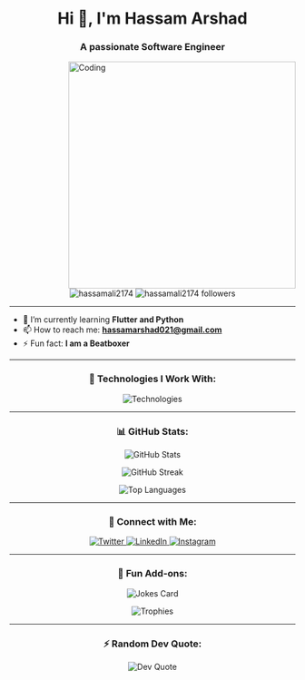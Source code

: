 <h1 align="center">Hi 👋, I'm Hassam Arshad</h1>
<h3 align="center">A passionate Software Engineer</h3>

<img align="right" alt="Coding" width="400" src="https://user-images.githubusercontent.com/104668970/230790336-1c617377-2a21-4f66-bb85-168b19fd22a0.png">

<p align="center">
  <img src="https://komarev.com/ghpvc/?username=hassamali2174&label=Profile%20views&color=0e75b6&style=flat" alt="hassamali2174" />
  <img src="https://img.shields.io/github/followers/hassamali2174?label=Followers&style=social" alt="hassamali2174 followers" />
</p>

---

- 🌱 I’m currently learning **Flutter and Python**
- 📫 How to reach me: **hassamarshad021@gmail.com**
- ⚡ Fun fact: **I am a Beatboxer**

---

<h3 align="center">🚀 Technologies I Work With:</h3>
<p align="center">
  <img src="https://skillicons.dev/icons?i=python,flutter,js,react,redux,html,css,tailwind,git,docker,postgresql,bootstrap,photoshop" alt="Technologies" />
</p>

---

<h3 align="center">📊 GitHub Stats:</h3>
<p align="center">
  <img src="https://github-readme-stats.vercel.app/api?username=hassamali2174&show_icons=true&locale=en&theme=radical" alt="GitHub Stats" />
</p>
<p align="center">
  <img src="https://github-readme-streak-stats.herokuapp.com/?user=hassamali2174&theme=radical" alt="GitHub Streak" />
</p>
<p align="center">
  <img src="https://github-readme-stats.vercel.app/api/top-langs?username=hassamali2174&show_icons=true&locale=en&layout=compact&theme=radical" alt="Top Languages" />
</p>

---

<h3 align="center">💼 Connect with Me:</h3>
<p align="center">
  <a href="https://twitter.com/hassamali466259" target="blank">
    <img src="https://img.shields.io/badge/Twitter-1DA1F2?style=for-the-badge&logo=twitter&logoColor=white" alt="Twitter" />
  </a>
  <a href="https://linkedin.com/in/hassam-arshad" target="blank">
    <img src="https://img.shields.io/badge/LinkedIn-0A66C2?style=for-the-badge&logo=linkedin&logoColor=white" alt="LinkedIn" />
  </a>
  <a href="https://instagram.com/ali.hassam.9090" target="blank">
    <img src="https://img.shields.io/badge/Instagram-E4405F?style=for-the-badge&logo=instagram&logoColor=white" alt="Instagram" />
  </a>
</p>

---

<h3 align="center">🎨 Fun Add-ons:</h3>
<p align="center">
  <img src="https://readme-jokes.vercel.app/api?theme=dark" alt="Jokes Card" />
</p>
<p align="center">
  <img src="https://github-profile-trophy.vercel.app/?username=hassamali2174&theme=radical&margin-w=15" alt="Trophies" />
</p>

---

<h3 align="center">⚡ Random Dev Quote:</h3>
<p align="center">
  <img src="https://quotes-github-readme.vercel.app/api?type=horizontal&theme=radical" alt="Dev Quote" />
</p>
